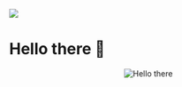 <!--
**Grandnainconnu/grandnainconnu** is a ✨ _special_ ✨ repository because its `README.md` (this file) appears on your GitHub profile.

Here are some ideas to get you started:

- 🔭 I’m currently working on ...
- 🌱 I’m currently learning ...
- 👯 I’m looking to collaborate on ...
- 🤔 I’m looking for help with ...
- 💬 Ask me about ...
- 📫 How to reach me: ...
- 😄 Pronouns: ...
- ⚡ Fun fact: ...
-->

![](https://komarev.com/ghpvc/?username=Grandnainconnu&color=blueviolet)
<h1>Hello there 👋</h1>
<p align="center">
  <img src="https://media1.tenor.com/m/0Akz_GWDQyQAAAAC/star-wars-hello-there.gif" alt="Hello there"/>
</p>
